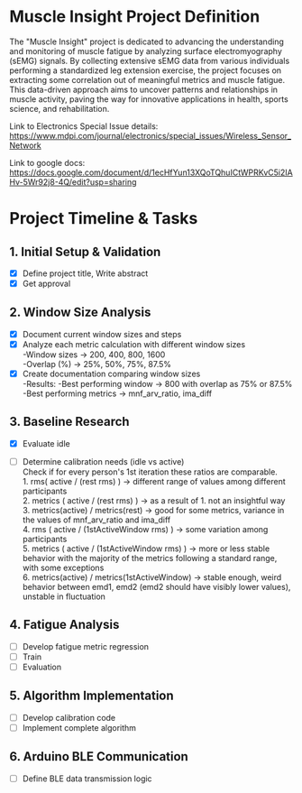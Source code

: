 # Muscle Insight Project Definition


The "Muscle Insight" project is dedicated to advancing the understanding and monitoring of muscle fatigue by analyzing surface electromyography (sEMG) signals. By collecting extensive sEMG data from various individuals performing a standardized leg extension exercise, the project focuses on extracting some correlation out of meaningful metrics and muscle fatigue. This data-driven approach aims to uncover patterns and relationships in muscle activity, paving the way for innovative applications in health, sports science, and rehabilitation.


Link to Electronics Special Issue details: https://www.mdpi.com/journal/electronics/special_issues/Wireless_Sensor_Network

Link to google docs: https://docs.google.com/document/d/1ecHfYun13XQoTQhuICtWPRKvC5i2IAHv-5Wr92j8-4Q/edit?usp=sharing

# Project Timeline & Tasks

## 1. Initial Setup & Validation
- [x] Define project title, Write abstract
- [x] Get approval 

## 2. Window Size Analysis
- [x] Document current window sizes and steps
- [x] Analyze each metric calculation with different window sizes<br>
      -Window sizes -> 200, 400, 800, 1600     <br>
      -Overlap (%) -> 25%, 50%, 75%, 87.5%  <br>
- [x] Create documentation comparing window sizes<br>
      -Results: -Best performing window -> 800 with overlap as 75% or 87.5%<br>
               -Best performing metrics -> mnf_arv_ratio, ima_diff <br>

## 3. Baseline Research
- [x] Evaluate idle
- [ ] Determine calibration needs (idle vs active)<br>
      Check if for every person's 1st iteration these ratios are comparable.<br>
      1. rms( active / (rest rms) ) -> different range of values among different participants<br>
      2. metrics ( active / (rest rms) ) -> as a result of 1. not an insightful way<br>
      3. metrics(active) / metrics(rest) -> good for some metrics, variance in the values of mnf_arv_ratio and ima_diff<br>
      4. rms ( active / (1stActiveWindow rms) ) -> some variation among participants <br>
      5. metrics ( active / (1stActiveWindow rms) ) -> more or less stable behavior with the majority of the metrics following a standard range, with some exceptions <br>
      6. metrics(active) / metrics(1stActiveWindow) ->  stable enough, weird behavior between emd1, emd2 (emd2 should have visibly lower values), unstable in fluctuation <br>


## 4. Fatigue Analysis
- [ ] Develop fatigue metric regression
- [ ] Train
- [ ] Evaluation
      
## 5. Algorithm Implementation
- [ ] Develop calibration code
- [ ] Implement complete algorithm

## 6. Arduino BLE Communication
- [ ] Define BLE data transmission logic
